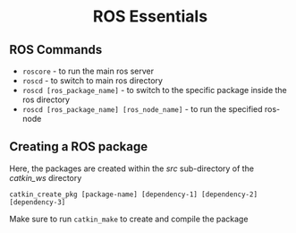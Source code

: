 
<h1 align="center">ROS Essentials</h1>

## ROS Commands
<ul>
  <li><code>roscore</code> - to run the main ros server</li>
  <li><code>roscd</code> - to switch to main ros directory</li>
  <li><code>roscd [ros_package_name]</code> - to switch to the specific package inside the ros directory</li>
  <li><code>roscd [ros_package_name] [ros_node_name]</code> - to run the specified ros-node</li>
</ul>


## Creating a ROS package
Here, the packages are created within the <i>src</i> sub-directory of the <i>catkin_ws</i> directory
<pre><code>catkin_create_pkg [package-name] [dependency-1] [dependency-2] [dependency-3]</code></pre>
Make sure to run <code>catkin_make</code> to create and compile the package
